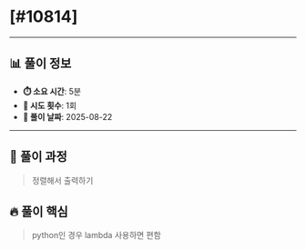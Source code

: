 # [#10814]

---

## 📊 풀이 정보

- **⏱️ 소요 시간**: 5분
- **🔄 시도 횟수**: 1회
- **📅 풀이 날짜**: 2025-08-22

---

## 💭 풀이 과정

> 정렬해서 출력하기

## 🔥 풀이 핵심

> python인 경우 lambda 사용하면 편함

